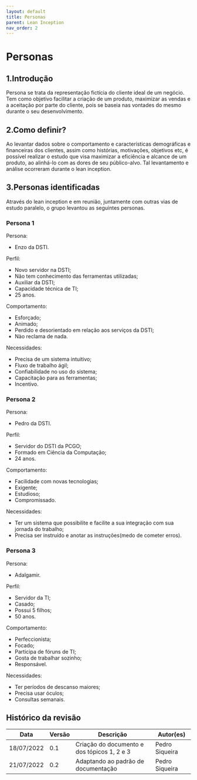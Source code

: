 ```yaml
---
layout: default
title: Personas
parent: Lean Inception
nav_order: 2
---
```

# Personas
## 1.Introdução
Persona se trata da representação fictícia do cliente ideal de um negócio. Tem como objetivo facilitar a criação de um produto, maximizar as vendas e a aceitação por parte do cliente, pois se baseia nas vontades do mesmo durante o seu desenvolvimento.
## 2.Como definir?
Ao levantar dados sobre o comportamento e características demográficas e financeiras dos clientes, assim como histórias, motivações, objetivos etc, é possível realizar o estudo que visa maximizar a eficiência e alcance de um produto, ao alinhá-lo com as dores de seu público-alvo. Tal levantamento e análise ocorreram durante o lean inception.
## 3.Personas identificadas 
Através do lean inception e em reunião, juntamente com outras vias de estudo paralelo, o grupo levantou as seguintes personas.
### Persona 1
Persona:
- Enzo da DSTI. 

Perfil: 
- Novo servidor na DSTI;
- Não tem conhecimento das ferramentas utilizadas;
- Auxiliar da DSTI;
- Capacidade técnica de TI;
- 25 anos.

Comportamento: 
- Esforçado;
- Animado; 
- Perdido e desorientado em relação aos serviços da DSTI;
- Nào reclama de nada.

Necessidades: 
- Precisa de um sistema intuitivo;
- Fluxo de trabalho ágil;
- Confiabilidade no uso do sistema;
- Capacitação para as ferramentas;
- Incentivo.

### Persona 2
Persona:
- Pedro da DSTI. 

Perfil: 
- Servidor do DSTI da PCGO;
- Formado em Ciência da Computação;
- 24 anos.

Comportamento: 
- Facilidade com novas tecnologias;
- Exigente; 
- Estudioso;
- Compromissado.

Necessidades: 
- Ter um sistema que possibilite e facilite a sua integração com sua jornada do trabalho;
- Precisa ser instruído e anotar as instruções(medo de cometer erros).

### Persona 3
Persona:
- Adalgamir. 

Perfil: 
- Servidor da TI;
- Casado;
- Possui 5 filhos;
- 50 anos.

Comportamento: 
- Perfeccionista;
- Focado; 
- Participa de fóruns de TI;
- Gosta de trabalhar sozinho;
- Responsável.

Necessidades: 
- Ter períodos de descanso maiores;
- Precisa usar óculos;
- Consultas semanais.
## Histórico da revisão 
| Data | Versão | Descrição | Autor(es)|
|------------|-----------|------|--------|
|18/07/2022|0.1|Criação do documento e dos tópicos 1, 2 e 3|Pedro Siqueira|
|21/07/2022|0.2|Adaptando ao padrão de documentação|Pedro Siqueira|